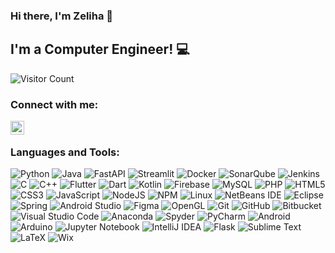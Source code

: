 ### Hi there, I'm Zeliha 🤗

## I'm a Computer Engineer! 💻

![Visitor Count](https://komarev.com/ghpvc/?username=zelihaerim&color=brightgreen)

### Connect with me:

[<img align="left" alt="Zeliha Erim | LinkedIn" width="22px" src="https://cdn.jsdelivr.net/npm/simple-icons@v3/icons/linkedin.svg" />][linkedin]
<br />

### Languages and Tools:


![Python](https://img.shields.io/badge/python-3670A0?style=for-the-badge&logo=python&logoColor=ffdd54)
![Java](https://img.shields.io/badge/java-%23ED8B00.svg?style=for-the-badge&logo=java&logoColor=white)
![FastAPI](https://img.shields.io/badge/FastAPI-005571?style=for-the-badge&logo=fastapi)
![Streamlit](https://img.shields.io/badge/Streamlit-%23FE4B4B.svg?style=for-the-badge&logo=streamlit&logoColor=white)
![Docker](https://img.shields.io/badge/docker-%230db7ed.svg?style=for-the-badge&logo=docker&logoColor=white)
![SonarQube](https://img.shields.io/badge/SonarQube-black?style=for-the-badge&logo=sonarqube&logoColor=4E9BCD)
![Jenkins](https://img.shields.io/badge/jenkins-%232C5263.svg?style=for-the-badge&logo=jenkins&logoColor=white)
![C](https://img.shields.io/badge/c-%2300599C.svg?style=for-the-badge&logo=c&logoColor=white)
![C++](https://img.shields.io/badge/c++-%2300599C.svg?style=for-the-badge&logo=c%2B%2B&logoColor=white)
![Flutter](https://img.shields.io/badge/Flutter-%2302569B.svg?style=for-the-badge&logo=Flutter&logoColor=white)
![Dart](https://img.shields.io/badge/dart-%230175C2.svg?style=for-the-badge&logo=dart&logoColor=white)
![Kotlin](https://img.shields.io/badge/kotlin-%230095D5.svg?style=for-the-badge&logo=kotlin&logoColor=white)
![Firebase](https://img.shields.io/badge/firebase-%23039BE5.svg?style=for-the-badge&logo=firebase)
![MySQL](https://img.shields.io/badge/mysql-%2300f.svg?style=for-the-badge&logo=mysql&logoColor=white)
![PHP](https://img.shields.io/badge/php-%23777BB4.svg?style=for-the-badge&logo=php&logoColor=white)
![HTML5](https://img.shields.io/badge/html5-%23E34F26.svg?style=for-the-badge&logo=html5&logoColor=white)
![CSS3](https://img.shields.io/badge/css3-%231572B6.svg?style=for-the-badge&logo=css3&logoColor=white)
![JavaScript](https://img.shields.io/badge/javascript-%23323330.svg?style=for-the-badge&logo=javascript&logoColor=%23F7DF1E)
![NodeJS](https://img.shields.io/badge/node.js-6DA55F?style=for-the-badge&logo=node.js&logoColor=white)
![NPM](https://img.shields.io/badge/NPM-%23000000.svg?style=for-the-badge&logo=npm&logoColor=white)
![Linux](https://img.shields.io/badge/Linux-FCC624?style=for-the-badge&logo=linux&logoColor=black)
![NetBeans IDE](https://img.shields.io/badge/NetBeansIDE-1B6AC6.svg?style=for-the-badge&logo=apache-netbeans-ide&logoColor=white)
![Eclipse](https://img.shields.io/badge/Eclipse-FE7A16.svg?style=for-the-badge&logo=Eclipse&logoColor=white)
![Spring](https://img.shields.io/badge/spring-%236DB33F.svg?style=for-the-badge&logo=spring&logoColor=white)
![Android Studio](https://img.shields.io/badge/Android%20Studio-3DDC84.svg?style=for-the-badge&logo=android-studio&logoColor=white)
![Figma](https://img.shields.io/badge/figma-%23F24E1E.svg?style=for-the-badge&logo=figma&logoColor=white)
![OpenGL](https://img.shields.io/badge/OpenGL-%23FFFFFF.svg?style=for-the-badge&logo=opengl)
![Git](https://img.shields.io/badge/git-%23F05033.svg?style=for-the-badge&logo=git&logoColor=white)
![GitHub](https://img.shields.io/badge/github-%23121011.svg?style=for-the-badge&logo=github&logoColor=white)
![Bitbucket](https://img.shields.io/badge/bitbucket-%230047B3.svg?style=for-the-badge&logo=bitbucket&logoColor=white)
![Visual Studio Code](https://img.shields.io/badge/Visual%20Studio%20Code-0078d7.svg?style=for-the-badge&logo=visual-studio-code&logoColor=white)
![Anaconda](https://img.shields.io/badge/Anaconda-%2344A833.svg?style=for-the-badge&logo=anaconda&logoColor=white)
![Spyder](https://img.shields.io/badge/Spyder-838485?style=for-the-badge&logo=spyder%20ide&logoColor=maroon)
![PyCharm](https://img.shields.io/badge/pycharm-143?style=for-the-badge&logo=pycharm&logoColor=black&color=black&labelColor=green)
![Android](https://img.shields.io/badge/Android-3DDC84?style=for-the-badge&logo=android&logoColor=white)
![Arduino](https://img.shields.io/badge/-Arduino-00979D?style=for-the-badge&logo=Arduino&logoColor=white)
![Jupyter Notebook](https://img.shields.io/badge/jupyter-%23FA0F00.svg?style=for-the-badge&logo=jupyter&logoColor=white)
![IntelliJ IDEA](https://img.shields.io/badge/IntelliJIDEA-000000.svg?style=for-the-badge&logo=intellij-idea&logoColor=white)
![Flask](https://img.shields.io/badge/flask-%23000.svg?style=for-the-badge&logo=flask&logoColor=white)
![Sublime Text](https://img.shields.io/badge/sublime_text-%23575757.svg?style=for-the-badge&logo=sublime-text&logoColor=important)
![LaTeX](https://img.shields.io/badge/latex-%23008080.svg?style=for-the-badge&logo=latex&logoColor=white)
![Wix](https://img.shields.io/badge/wix-000?style=for-the-badge&logo=wix&logoColor=white)
<br/>

[website]: https://github.com/zelihaerim
[linkedin]: https://www.linkedin.com/in/zeliha-erim
